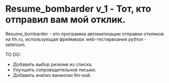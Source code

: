 # Resume_bombarder v_1 - Тот, кто отправил вам мой отклик.

Resume_bombarder - это программа автоматизации отправки откликов на hh.ru, использующая фреймворк web-тестирвоания python - selenium.

TO DO: 
* Добавить выбор резюме из списка.
* Улучшить сопроводительное письмо.
* Добавить анализ вакансии llm-кой.